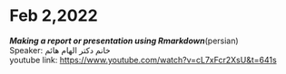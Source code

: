 # Feb 2,2022
***Making a report or presentation using Rmarkdown***(persian)<br/>
Speaker: خانم دکتر الهام هائم
<br/>
youtube link: https://www.youtube.com/watch?v=cL7xFcr2XsU&t=641s
